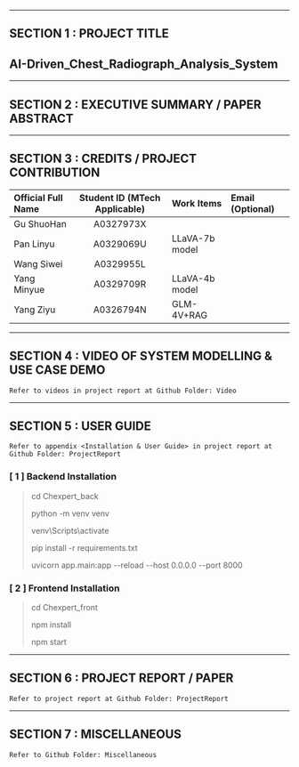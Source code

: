 ﻿---

## SECTION 1 : PROJECT TITLE

## AI-Driven_Chest_Radiograph_Analysis_System

---

## SECTION 2 : EXECUTIVE SUMMARY / PAPER ABSTRACT

 

---

## SECTION 3 : CREDITS / PROJECT CONTRIBUTION

| Official Full Name  | Student ID (MTech Applicable)  | Work Items | Email (Optional) |
| :------------ |:---------------:| :-----| :-----|
| Gu ShuoHan | A0327973X |  |  |
| Pan Linyu | A0329069U | LLaVA-7b model |  |
| Wang Siwei | A0329955L |                |  |
| Yang Minyue | A0329709R | LLaVA-4b model |  |
| Yang Ziyu | A0326794N | GLM-4V+RAG     |  |

---

## SECTION 4 : VIDEO OF SYSTEM MODELLING & USE CASE DEMO

`Refer to videos in project report at Github Folder: Video`

---

## SECTION 5 : USER GUIDE

`Refer to appendix <Installation & User Guide> in project report at Github Folder: ProjectReport`

### [ 1 ]  Backend Installation

> cd Chexpert_back
>
> python -m venv venv
>
> venv\Scripts\activate
>
> pip install -r requirements.txt
>
> uvicorn app.main:app --reload --host 0.0.0.0 --port 8000

### [ 2 ] Frontend Installation
> cd Chexpert_front
>
> npm install
>
> npm start

---
## SECTION 6 : PROJECT REPORT / PAPER

`Refer to project report at Github Folder: ProjectReport`

---

## SECTION 7 : MISCELLANEOUS

`Refer to Github Folder: Miscellaneous`